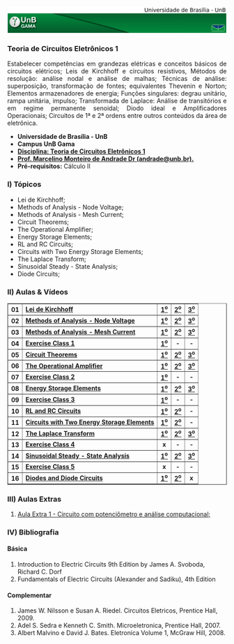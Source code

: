 <img src="fga.png" >

### Teoria de Circuitos Eletrônicos 1
<p align="justify">
Estabelecer competências em grandezas elétricas e conceitos básicos de circuitos elétricos; Leis de Kirchhoff e circuitos resistivos, Métodos de resolução: análise nodal e análise de malhas; Técnicas de análise: superposição, transformação de fontes; equivalentes Thevenin e Norton; Elementos armazenadores de energia; Funções singulares: degrau unitário, rampa unitária, impulso; Transformada de Laplace: Análise de transitórios e em regime permanente senoidal; Diodo ideal e Amplificadores Operacionais; Circuitos de 1ª e 2ª ordens entre outros conteúdos da área de eletrônica.
</p>

<ul>
    <li> <b>Universidade de Brasília - UnB</b> </li>
    <li> <b>Campus UnB Gama</b> </li>
    <li> <a href="https://github.com/marcelinoandrade/Teoria-de-Circuitos-Eletronicos-1/blob/master/Plano.pdf" ><b>Disciplina: Teoria de Circuitos Eletrônicos 1</b></a></li>
    <li> <a href="https://www.linkedin.com/in/marcelino-andrade-b164b369/" ><b>Prof. Marcelino Monteiro de Andrade Dr (andrade@unb.br).</b></a></li>
    <li> <b>Pré-requisitos:</b> Cálculo II  </li>
</ul>

### I) Tópicos

<ul>
    <li> Lei de Kirchhoff; </li>
    <li> Methods of Analysis - Node Voltage; </li>
    <li> Methods of Analysis - Mesh Current; </li>
    <li> Circuit Theorems; </li>
    <li> The Operational Amplifier; </li>
    <li> Energy Storage Elements; </li>
    <li> RL and RC Circuits; </li>
    <li> Circuits with Two Energy Storage Elements; </li>
    <li> The Laplace Transform; </li>  
    <li> Sinusoidal Steady - State Analysis; </li>      
    <li> Diode Circuits; </li>    
</ul>

### II) Aulas & Vídeos

<table border="1" class="dataframe">
  <tbody>
    <tr>
      <th>01</th>
      <td> <a href="https://github.com/marcelinoandrade/Circuitos-Eletricos-1/blob/master/01/Aula1.pdf"> <b> Lei de Kirchhoff</b> </a></td>
      <td> <a href="https://www.youtube.com/watch?v=8DDf-CN44PY"> <center> <b> 1<sup>o</sup> </b> </center> </a> </td>
      <td> <a href="https://www.youtube.com/watch?v=-wXm2PdQOTw"> <center> <b> 2<sup>o</sup> </b> </center> </a> </td>
      <td> <a href="https://www.youtube.com/watch?v=sCPLH2dMeII"> <center> <b> 3<sup>o</sup> </b> </center> </a> </td>
    </tr>
    <tr> 
      <th>02</th>
      <td> <a href="https://github.com/marcelinoandrade/Circuitos-Eletricos-1/blob/master/02/Aula2.pdf"> <b> Methods of Analysis - Node Voltage</b> </a></td>
      <td> <a href="https://www.youtube.com/watch?v=lJjbnI2DOY8"> <center> <b> 1<sup>o</sup> </b> </center> </a> </td>
      <td> <a href="https://www.youtube.com/watch?v=6400juVGZSA"> <center> <b> 2<sup>o</sup> </b> </center> </a> </td>
      <td> <a href="https://www.youtube.com/watch?v=a1eWXCBmzZs"> <center> <b> 3<sup>o</sup> </b> </center> </a> </td>
    </tr>
    <tr>  
      <th>03</th>
      <td> <a href="https://github.com/marcelinoandrade/Circuitos-Eletricos-1/blob/master/03/Aula3.pdf"> <b>Methods of Analysis - Mesh Current</b> </a></td>
      <td> <a href="https://www.youtube.com/watch?v=_rfe2yyMgUI"> <center> <b> 1<sup>o</sup> </b> </center> </a> </td>
      <td> <a href="https://www.youtube.com/watch?v=GgeGf4fXd_U"> <center> <b> 2<sup>o</sup> </b> </center> </a> </td>
      <td> <a href="https://www.youtube.com/watch?v=6wumFEuzpIM"> <center> <b> 3<sup>o</sup> </b> </center> </a> </td>
    </tr>
    <tr>  
      <th>04</th>
      <td> <a href="https://github.com/marcelinoandrade/Circuitos-Eletricos-1/blob/master/04/Aula4.pdf"> <b>Exercise Class 1</b> </a></td>
      <td> <a href="https://www.youtube.com/watch?v=9WGzGWdmZcs"> <center> <b> 1<sup>o</sup> </b> </center> </a> </td>
      <td><center> <b> - </b></center> </td>
      <td><center> <b> - </b></center> </td>
    </tr>
    <tr>  
      <th>05</th>
      <td> <a href="https://github.com/marcelinoandrade/Circuitos-Eletricos-1/blob/master/05/Aula5.pdf"> <b>Circuit Theorems</b> </a></td>
      <td> <a href="https://youtu.be/GHzcXtZMbaQ"> <center> <b> 1<sup>o</sup> </b> </center></a> </td>
      <td> <a href="https://youtu.be/NFGSIsMBKco"> <center> <b> 2<sup>o</sup> </b> </center> </a> </td>
      <td> <a href="https://www.youtube.com/watch?v=zBksncVLVqM"> <center> <b> 3<sup>o</sup> </b> </center> </a> </td>
    </tr>
    <tr>  
      <th>06</th>
      <td> <a href="https://github.com/marcelinoandrade/Circuitos-Eletricos-1/blob/master/06/Aula6.pdf"> <b>The Operational Amplifier</b> </a></td>
      <td> <a href="https://www.youtube.com/watch?v=XW3cF7rvBro"> <center> <b> 1<sup>o</sup> </b> </center> </a> </td>
      <td> <a href="https://www.youtube.com/watch?v=fFquCR6U1Jw"> <center> <b> 2<sup>o</sup> </b> </center> </a> </td>
      <td> <a href="https://www.youtube.com/watch?v=hFcI0lFf42w"> <center> <b> 3<sup>o</sup> </b> </center> </a> </td>
    </tr> 
    <tr>  
      <th>07</th>
      <td> <a href="https://github.com/marcelinoandrade/Circuitos-Eletricos-1/blob/master/07/Aula7.pdf"> <b>Exercise Class 2</b> </a></td>
      <td> <a href="https://youtu.be/48eciOrSEnI"> <center> <b> 1<sup>o</sup> </b> </center> </a> </td>
      <td><center> <b> - </b> </center> </td>
      <td><center> <b> - </b> </center> </td>
    </tr>
    <tr>  
      <th>08</th>
      <td> <a href="https://github.com/marcelinoandrade/Circuitos-Eletricos-1/blob/master/08/Aula8.pdf"> <b>Energy Storage Elements</b> </a></td>
      <td> <a href="https://www.youtube.com/watch?v=7luyb80Sgdo"> <center> <b> 1<sup>o</sup> </b> </center> </a> </td>
      <td> <a href="https://youtu.be/fWO-KFxCiHc"> <center> <b> 2<sup>o</sup> </b> </center> </a> </td>
      <td> <a href="https://www.youtube.com/watch?v=_Pc3c9V-_u4&feature=youtu.be"> <center> <b> 3<sup>o</sup> </b> </center> </a> </td>
    </tr>
    <tr>  
      <th>09</th>
      <td> <a href="https://github.com/marcelinoandrade/Circuitos-Eletricos-1/blob/master/09/Aula9.pdf"> <b>Exercise Class 3</b> </a></td>
      <td> <a href="https://www.youtube.com/watch?v=nU0xphvWdUo&feature=youtu.be"> <center> <b> 1<sup>o</sup> </b> </center> </a> </td>
      <td><center> <b> - </b> </center> </td>
      <td><center> <b> - </b> </center> </td>
    </tr>
    <tr>  
      <th>10</th> 
      <td> <a href="https://github.com/marcelinoandrade/Circuitos-Eletricos-1/blob/master/10/Aula10.pdf"> <b>RL and RC Circuits</b> </a></td>
      <td> <a href="https://youtu.be/Kml4UV2xQdE"> <center> <b> 1<sup>o</sup> </b> </center> </a> </td>
      <td> <a href="https://www.youtube.com/watch?v=WJteaA9q4kY"> <center> <b> 2<sup>o</sup> </b> </center> </a> </td>
      <td><center> <b> - </b> </center> </td>
    </tr>
    <tr>  
      <th>11</th>
      <td> <a href="https://github.com/marcelinoandrade/Circuitos-Eletricos-1/blob/master/11/Aula11.pdf"> <b>Circuits with Two Energy Storage Elements</b> </a></td>
      <td> <a href="https://www.youtube.com/watch?v=lCg5Ap1r8ig&feature=youtu.be"> <center> <b> 1<sup>o</sup> </b> </center> </a> </td>
      <td> <a href="https://www.youtube.com/watch?v=o2MDMie3vrc&feature=youtu.be"> <center> <b> 2<sup>o</sup> </b> </center> </a> </td>
      <td><center> <b> - </b> </center> </td>
    </tr>
    <tr>  
      <th>12</th> 
      <td> <a href="https://github.com/marcelinoandrade/Circuitos-Eletricos-1/blob/master/12/Aula12.pdf"> <b>The Laplace Transform</b> </a></td>
      <td> <a href="https://www.youtube.com/watch?v=w_L8Ml_b-ac&feature=youtu.be"> <center> <b> 1<sup>o</sup> </b> </center> </a> </td>
      <td> <a href="https://www.youtube.com/watch?v=ETMk52mk4JE"> <center> <b> 2<sup>o</sup> </b> </center> </a> </td>
      <td> <a href="https://www.youtube.com/watch?v=gIIYz-2-8nk"> <center> <b> 3<sup>o</sup> </b> </center> </a> </td>
    </tr>
    <tr>  
      <th>13</th>
      <td> <a href="https://github.com/marcelinoandrade/Circuitos-Eletricos-1/blob/master/13/Aula13.pdf"> <b>Exercise Class 4</b> </a></td>
      <td><center> <b> x </b> </center> </td>
      <td><center> <b> - </b> </center> </td>
      <td><center> <b> - </b> </center> </td>
    </tr>
    <tr>  
      <th>14</th>
      <td> <a href="https://github.com/marcelinoandrade/Circuitos-Eletricos-1/blob/master/14/Aula14.pdf"> <b>Sinusoidal Steady - State Analysis</b> </a></td>
      <td> <a href="https://www.youtube.com/watch?v=g-RtXd1vu-k&feature=youtu.be"> <center> <b> 1<sup>o</sup> </b> </center> </a> </td>
      <td> <a href="https://www.youtube.com/watch?v=T2u39nEApyU"> <center> <b> 2<sup>o</sup> </b> </center> </a> </td>
      <td> <a href="https://www.youtube.com/watch?v=sMrRrTs8Pts"> <center> <b> 3<sup>o</sup> </b> </center> </a> </td>
    </tr>
    <tr>  
      <th>15</th>
      <td> <a href="https://github.com/marcelinoandrade/Circuitos-Eletricos-1/blob/master/15/Aula15.pdf"> <b>Exercise Class 5</b> </a></td>
      <td><center> <b> x </b> </center> </td>
      <td><center> <b> - </b> </center> </td>
      <td><center> <b> - </b> </center> </td>
    </tr>
    <tr>  
      <th>16</th>
      <td> <a href="https://github.com/marcelinoandrade/Teoria-de-Circuitos-Eletronicos-1/blob/master/16/diodo1.pdf"> <b>Diodes and Diode Circuits</b> </a></td>
      <td> <a href="https://www.youtube.com/watch?v=YKIlCvV8ueY&feature=youtu.be"> <center> <b> 1<sup>o</sup> </b> </center> </a> </td>
      <td> <a href="https://www.youtube.com/watch?v=yKY4sCtTH2o&feature=youtu.be"> <center> <b> 2<sup>o</sup> </b> </center> </a> </td>
      <td><center> <b> x </b> </center> </td>
    </tr>       
  </tbody>
</table>

### III) Aulas Extras

<ol type="1">
<li><a href="https://github.com/marcelinoandrade/Teoria-de-Circuitos-Eletronicos-1/blob/master/python/Tens%C3%A3o%20de%20Sa%C3%ADda%20e%20Potenci%C3%B4metro.ipynb" >
        <p>Aula Extra 1 - Circuito com potenciômetro e análise computacional;</p></a></li>
</ol>

### IV) Bibliografia

#### Básica
<ol type="1">
<li>Introduction to Electric Circuits 9th Edition by James A. Svoboda, Richard C. Dorf</li>
<li>Fundamentals of Electric Circuits (Alexander and Sadiku), 4th Edition</li>
</ol>

#### Complementar
<ol type="1">
<li>James W. Nilsson e Susan A. Riedel. Circuitos Eletricos, Prentice Hall, 2009.</li>
<li>Adel S. Sedra e Kenneth C. Smith. Microeletronica, Prentice Hall, 2007.</li>
<li>Albert Malvino e David J. Bates. Eletronica Volume 1, McGraw Hill, 2008.</li>    
</ol>


